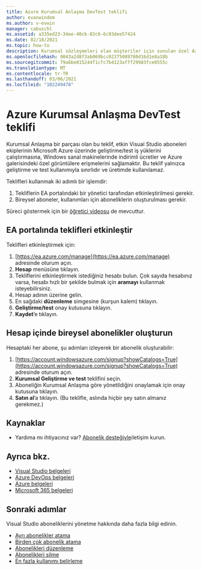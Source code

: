 ```yaml
---
title: Azure Kurumsal Anlaşma DevTest teklifi
author: evanwindom
ms.author: v-evwin
manager: cabuschl
ms.assetid: a335ed23-34ee-40cb-83c6-6c93dee57424
ms.date: 02/18/2021
ms.topic: how-to
description: Kurumsal sözleşmeleri olan müşteriler için sunulan özel Azure DevTest fiyatlandırmasının avantajlarından nasıl yararlandığını öğrenin
ms.openlocfilehash: 9043a2d8f3ab069bcc02375089780d16d1e8a18b
ms.sourcegitcommit: 79a6be815244f1cfc7b4123afff29983fce0555c
ms.translationtype: MT
ms.contentlocale: tr-TR
ms.lasthandoff: 03/06/2021
ms.locfileid: "102249478"
---
```

# <a name="azure-enterprise-agreement-devtest-offer"></a>Azure Kurumsal Anlaşma DevTest teklifi

Kurumsal Anlaşma bir parçası olan bu teklif, etkin Visual Studio aboneleri ekiplerinin Microsoft Azure üzerinde geliştirme/test iş yüklerini çalıştırmasına, Windows sanal makinelerinde indirimli ücretler ve Azure galerisindeki özel görüntülere erişmelerini sağlamaktır. Bu teklif yalnızca geliştirme ve test kullanımıyla sınırlıdır ve üretimde kullanılamaz.  

Teklifleri kullanmak iki adımlı bir işlemdir:
1. Tekliflerin EA portalındaki bir yönetici tarafından etkinleştirilmesi gerekir.
2. Bireysel aboneler, kullanımları için aboneliklerin oluşturulması gerekir. 

Süreci göstermek için bir [öğretici videosu](https://channel9.msdn.com/blogs/EA.Azure.com/Enabling-and-Creating-EA-DevTest-Subscriptions-through-the-EA-Portal) de mevcuttur.  

## <a name="enable-offers-in-the-ea-portal"></a>EA portalında teklifleri etkinleştir
Teklifleri etkinleştirmek için:
1. [https://ea.azure.com/manage](https://ea.azure.com/manage) adresinde oturum açın.
0. **Hesap** menüsüne tıklayın.
0. Tekliflerini etkinleştirmek istediğiniz hesabı bulun.  Çok sayıda hesabınız varsa, hesabı hızlı bir şekilde bulmak için **aramayı** kullanmak isteyebilirsiniz. 
0. Hesap adının üzerine gelin. 
0. En sağdaki **düzenleme** simgesine (kurşun kalem) tıklayın. 
0. **Geliştirme/test** onay kutusuna tıklayın.
0. **Kaydet**’e tıklayın.

## <a name="create-individual-subscriptions-within-the-account"></a>Hesap içinde bireysel abonelikler oluşturun
Hesaptaki her abone, şu adımları izleyerek bir abonelik oluşturabilir:
1. [https://account.windowsazure.com/signup?showCatalogs=True](https://account.windowsazure.com/signup?showCatalogs=True) adresinde oturum açın.
0. **Kurumsal Geliştirme ve test** teklifini seçin.
0. Aboneliğin Kurumsal Anlaşma göre yönetildiğini onaylamak için onay kutusuna tıklayın. 
0. **Satın al**’a tıklayın.  (Bu teklifle, aslında hiçbir şey satın almanız gerekmez.)

## <a name="resources"></a>Kaynaklar
- Yardıma mı ihtiyacınız var?  [Abonelik desteğiyle](https://visualstudio.microsoft.com/subscriptions/support/)iletişim kurun.

## <a name="see-also"></a>Ayrıca bkz.
- [Visual Studio belgeleri](/visualstudio/)
- [Azure DevOps belgeleri](/azure/devops/)
- [Azure belgeleri](/azure/)
- [Microsoft 365 belgeleri](/microsoft-365/)

## <a name="next-steps"></a>Sonraki adımlar
Visual Studio aboneliklerini yönetme hakkında daha fazla bilgi edinin.
- [Ayrı abonelikler atama](assign-license.md)
- [Birden çok abonelik atama](assign-license-bulk.md)
- [Abonelikleri düzenleme](edit-license.md)
- [Abonelikleri silme](delete-license.md)
- [En fazla kullanımı belirleme](maximum-usage.md)